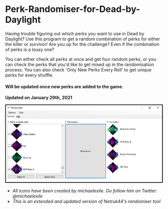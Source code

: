 # Perk-Randomiser-for-Dead-by-Daylight

Having trouble figuring out which perks you want to use in Dead by Daylight? Use this program to get a random combination of perks for either the killer or survivor! Are you up for the challenge? Even if the combination of perks is a lousy one?

You can either check all perks at once and get four random perks, or you can check the perks that you'd like to get mixed up in the randomisation process. You can also check 'Only New Perks Every Roll' to get unique perks for every shuffle.

#### Will be updated once new perks are added to the game.

**Updated on January 29th, 2021**

![Image of Program](/screenshot-of-program/Capture.PNG)

- *All icons have been created by michaelexile. Go follow him on Twitter: @michaelexile*
- *This is an extended and updated version of Netruk44's randomiser tool*
